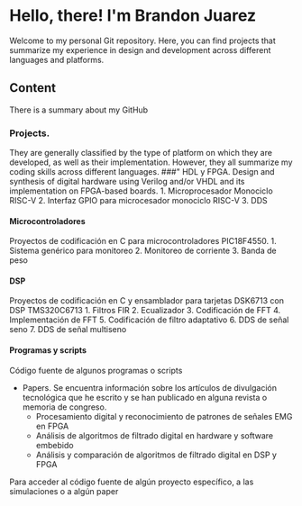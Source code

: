 # Hello, there! I'm Brandon Juarez
Welcome to my personal Git repository. Here, you can find projects that summarize my experience in design and development across different languages and platforms.

## Content
There is a summary about my GitHub

### Projects. 
They are generally classified by the type of platform on which they are developed, as well as their implementation. However, they all summarize my coding skills across different languages.
###" HDL y FPGA.
Design and synthesis of digital hardware using Verilog and/or VHDL and its implementation on FPGA-based boards.
    1. Microprocesador Monociclo RISC-V
    2. Interfaz GPIO para microcesador monociclo RISC-V
    3. DDS
#### Microcontroladores
Proyectos de codificación en C para microcontroladores PIC18F4550.
    1. Sistema genérico para monitoreo
    2. Monitoreo de corriente
    3. Banda de peso
#### DSP
Proyectos de codificación en C y ensamblador para tarjetas DSK6713 con DSP TMS320C6713
    1. Filtros FIR
    2. Ecualizador
    3. Codificación de FFT
    4. Implementación de FFT
    5. Codificación de filtro adaptativo
    6. DDS de señal seno
    7. DDS de señal multiseno
#### Programas y scripts
Código fuente de algunos programas o scripts
* Papers. Se encuentra información sobre los artículos de divulgación tecnológica que he escrito y se han publicado en alguna revista o memoria de congreso.
  * Procesamiento digital y reconocimiento de patrones de señales EMG en FPGA
  * Análisis de algoritmos de filtrado digital en hardware y software embebido
  * Análisis y comparación de algoritmos de filtrado digital en DSP y FPGA

Para acceder al código fuente de algún proyecto específico, a las simulaciones o a algún paper

<!--
**JBrandonMJuarez/JBrandonMJuarez** is a ✨ _special_ ✨ repository because its `README.md` (this file) appears on your GitHub profile.

Here are some ideas to get you started:

- 🔭 I’m currently working on ...
- 🌱 I’m currently learning ...
- 👯 I’m looking to collaborate on ...
- 🤔 I’m looking for help with ...
- 💬 Ask me about ...
- 📫 How to reach me: ...
- 😄 Pronouns: ...
- ⚡ Fun fact: ...
-->
